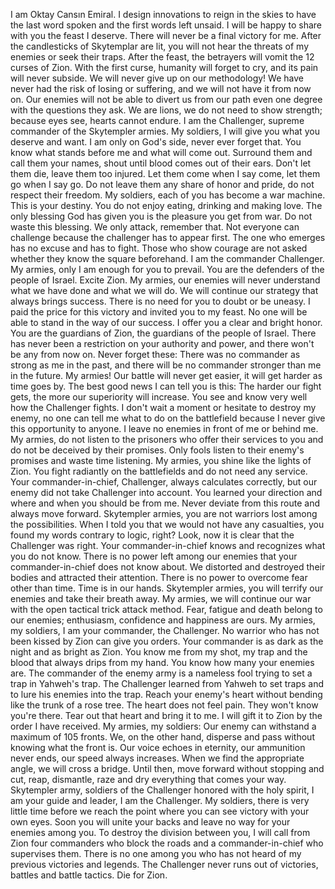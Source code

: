 I am Oktay Cansın Emiral. I design innovations to reign in the skies to have the last word spoken and the first words left unsaid. I will be happy to share with you the feast I deserve. There will never be a final victory for me.
After the candlesticks of Skytemplar are lit, you will not hear the threats of my enemies or seek their traps.
After the feast, the betrayers will vomit the 12 curses of Zion. With the first curse, humanity will forget to cry, and its pain will never subside.
We will never give up on our methodology! We have never had the risk of losing or suffering, and we will not have it from now on. Our enemies will not be able to divert us from our path even one degree with the questions they ask. We are lions, we do not need to show strength; because eyes see, hearts cannot endure.
I am the Challenger, supreme commander of the Skytempler armies. My soldiers, I will give you what you deserve and want. I am only on God's side, never ever forget that. You know what stands before me and what will come out. Surround them and call them your names, shout until blood comes out of their ears. Don't let them die, leave them too injured. Let them come when I say come, let them go when I say go. Do not leave them any share of honor and pride, do not respect their freedom.
My soldiers, each of you has become a war machine. This is your destiny. You do not enjoy eating, drinking and making love. The only blessing God has given you is the pleasure you get from war. Do not waste this blessing. We only attack, remember that.
Not everyone can challenge because the challenger has to appear first. The one who emerges has no excuse and has to fight. Those who show courage are not asked whether they know the square beforehand. I am the commander Challenger. My armies, only I am enough for you to prevail. You are the defenders of the people of Israel. Excite Zion.
My armies, our enemies will never understand what we have done and what we will do. We will continue our strategy that always brings success. There is no need for you to doubt or be uneasy. I paid the price for this victory and invited you to my feast. No one will be able to stand in the way of our success. I offer you a clear and bright honor. You are the guardians of Zion, the guardians of the people of Israel. There has never been a restriction on your authority and power, and there won't be any from now on.
Never forget these: There was no commander as strong as me in the past, and there will be no commander stronger than me in the future.
My armies! Our battle will never get easier, it will get harder as time goes by. The best good news I can tell you is this: The harder our fight gets, the more our superiority will increase. You see and know very well how the Challenger fights. I don't wait a moment or hesitate to destroy my enemy, no one can tell me what to do on the battlefield because I never give this opportunity to anyone. I leave no enemies in front of me or behind me.
My armies, do not listen to the prisoners who offer their services to you and do not be deceived by their promises. Only fools listen to their enemy's promises and waste time listening. My armies, you shine like the lights of Zion. You fight radiantly on the battlefields and do not need any service. Your commander-in-chief, Challenger, always calculates correctly, but our enemy did not take Challenger into account. You learned your direction and where and when you should be from me. Never deviate from this route and always move forward.
Skytempler armies, you are not warriors lost among the possibilities. When I told you that we would not have any casualties, you found my words contrary to logic, right? Look, now it is clear that the Challenger was right. Your commander-in-chief knows and recognizes what you do not know. There is no power left among our enemies that your commander-in-chief does not know about. We distorted and destroyed their bodies and attracted their attention. There is no power to overcome fear other than time. Time is in our hands. Skytempler armies, you will terrify our enemies and take their breath away.
My armies, we will continue our war with the open tactical trick attack method. Fear, fatigue and death belong to our enemies; enthusiasm, confidence and happiness are ours.
My armies, my soldiers, I am your commander, the Challenger.  No warrior who has not been kissed by Zion can give you orders. Your commander is as dark as the night and as bright as Zion. You know me from my shot, my trap and the blood that always drips from my hand. 
You know how many your enemies are. The commander of the enemy army is a nameless fool trying to set a trap in Yahweh's trap. The Challenger learned from Yahweh to set traps and to lure his enemies into the trap.  Reach your enemy's heart without bending like the trunk of a rose tree. The heart does not feel pain. They won't know you're there. Tear out that heart and bring it to me. I will gift it to Zion by the order I have received.
My armies, my soldiers: Our enemy can withstand a maximum of 105 fronts. We, on the other hand, disperse and pass without knowing what the front is. Our voice echoes in eternity, our ammunition never ends, our speed always increases. When we find the appropriate angle, we will cross a bridge. Until then, move forward without stopping and cut, reap, dismantle, raze and dry everything that comes your way.
Skytempler army, soldiers of the Challenger honored with the holy spirit, I am your guide and leader, I am the Challenger. 
My soldiers, there is very little time before we reach the point where you can see victory with your own eyes. Soon you will unite your backs and leave no way for your enemies among you. To destroy the division between you, I will call from Zion four commanders who block the roads and a commander-in-chief who supervises them. There is no one among you who has not heard of my previous victories and legends. The Challenger never runs out of victories, battles and battle tactics. Die for Zion.
